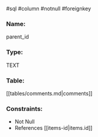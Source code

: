 #sql #column #notnull #foreignkey 

### Name:
parent_id
### Type:
TEXT
### Table:
 [[tables/comments.md|comments]]

### Constraints:
* Not Null
* References [[items-id|items.id]]
